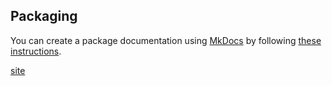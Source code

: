 <!-- Date 10-11-2021 -->

## Packaging
You can create a package documentation using [MkDocs](https://www.mkdocs.org/) by following [these instructions](https://www.mkdocs.org/getting-started/).

[site](https://aman0864.github.io/test-repo/)
